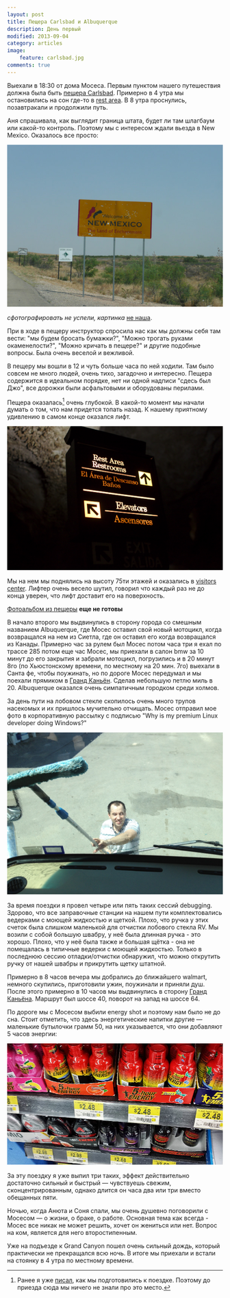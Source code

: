 ```yaml
---
layout: post
title: Пещера Carlsbad и Albuquerque
description: День первый
modified: 2013-09-04
category: articles
image:
    feature: carlsbad.jpg
comments: true
---
```


Выехали в 18:30 от дома Мосеса. Первым пунктом нашего путешествия должна была
быть [пещера Carlsbad][cavern]. Примерно в 4 утра мы остановились на сон где-то в [rest area][rest]. В
8 утра проснулись, позавтракали и продолжили путь.

Аня спрашивала, как выглядит граница штата, будет ли там шлагбаум или какой-то контроль. 
Поэтому мы с интересом ждали вьезда в New Mexico. Оказалось все просто:

![Welcome to New Mexico](/images/Welcome-to-NM6.8.11.jpg)

*сфотографировать не успели, картинка* [не наша][welcomenm].

При в ходе в пещеру инструктор спросила нас как мы должны себя там вести: "мы
будем бросать бумажки?", "Можно трогать руками окаменелости?", "Можно кричать в
пещере?" и другие подобные вопросы. Была очень веселой и вежливой.

В пещеру мы вошли в 12 и чуть больше часа по ней ходили. Там было совсем не
много людей, очень тихо, загадочно и интересно. Пещера содержится в идеальном
порядке, нет ни одной надписи "сдесь был Джо", все дорожки были асфальтовыми и
оборудованы перилами. 

Пещера оказалась[^1] очень глубокой. В какой-то момент мы начали думать о том, что нам придется топать назад.
К нашему приятному удивлению в самом конце оказался лифт. 


![Carlsbad elevator](/images/carlsbad_elevator.jpg)


Мы на нем мы поднялись на высоту 75ти этажей и оказались в [visitors center][visitors].  Лифтер очень весело шутил,
говорил что каждый раз не до конца уверен, что лифт доставит его на
поверхность.

[Фотоальбом из пещеры][carlsbad_photos] **еще не готовы**

В начало второго мы выдвинулись в сторону города
со смешным названием Albuquerque, где Мосес оставил свой новый мотоцикл,
когда возвращался на нем из Сиетла, где он оставил его когда
возвращался из Канады. Примерно час за рулем был Мосес потом часа три я
ехал по трассе 285 потом еще час Мосес, мы приехали в салон bmw за 10 минут
до его закрытия и забрали мотоцикл, погрузились и в 20 минут 8го (по
Хьюстонскому времени, по местному на 20 мин. 7го) выехали в Санта
фе,  чтобы поужинать, но по дороге Мосес передумал и мы поехали прямиком в [Гранд Каньён](/articles/grand-canyon). 
Сделав небольшую петлю миль в 20. Albuquerque оказался очень симпатичным городком среди холмов.
    
За день пути на лобовом стекле скопилось очень много трупов насекомых и их пришлось мучительно отчищать.
Мосес отправил мое фото в корпоративную рассылку с подписью "Why is my premium Linux developer doing Windows?"

![RV debugging](/images/debugging.jpeg)

За время поездки я провел четыре или пять таких сессий debugging. 
Здорово, что все заправочные станции на нашем пути комплектовались ведерками с
моющей жидкостью и щеткой. Плохо, что ручка у этих счеток была слишком
маленькой для отчистки лобового стекла RV. Мы возили с собой большую швабру, у
неё была длинная ручка - это хорошо. Плохо, что у неё была также и большая
щётка - она не помещалась в типичные ведерки с моющей жидкостью. Только в
последнюю сессию отладки/отчистки обнаружил, что можно открутить ручку от нашей
швабры и прикрутить щетку штатной.
    
Примерно в 8 часов вечера мы добрались до
ближайшего walmart, немного скупились, приготовили ужин, поужинали и
приняли душ. После этого примерно в 10 часов мы выдвинулись в сторону
[Гранд Каньёна](/articles/grand-canyon). Маршрут был шоссе 40, поворот на запад на шоссе 64. 

По дороге мы с Мосесом выбили energy shot и поэтому нам было не до сна. Стоит отметить, что
здесь энергетические напитки другие — маленькие бутылочки грамм 50, на них
указывается, что они добавляют 5 часов энергии:

![Energy shot](/images/energy_shots.jpg)

За эту поездку я уже выпил три таких, эффект действительно достаточно сильный и
быстрый — чувствуешь свежим, сконцентрированным, однако длится он часа два или три вместо обещанных пяти.

Ночью, когда Анюта и Соня спали, мы очень душевно поговорили с Мосесом — о жизни, о браке, о работе.
Основная тема как всегда - Мосес все никак не может решить, хочет он жениться или нет. Вопрос на ком, является для него второстипенным.

Уже на подъезде к Grand Canyon пошел очень сильный дождь, который практически не прекращался всю ночь. 
В итоге мы приехали и встали на стоянку в 4 утра по местному времени.

[^1]: Ранее я уже [писал](/articles/route-planning/), как мы подготовились к поездке. Поэтому до приезда сюда мы ничего не знали про это место.

[rest]: http://en.wikipedia.org/wiki/Rest_area
[cavern]: http://www.nps.gov/cave/index.htm
[welcomenm]: http://interwovenheart.blogspot.com/2011/06/day-8-june-8-2011-santa-fe-nm.html
[visitors]: http://en.wikipedia.org/wiki/Visitor_center
[carlsbad_photos]: http://rvtrip.us

